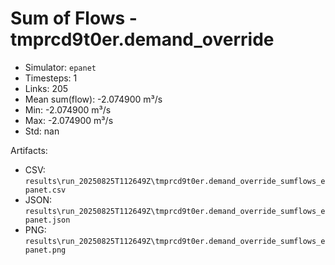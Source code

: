 # Sum of Flows - tmprcd9t0er.demand_override

- Simulator: `epanet`
- Timesteps: 1
- Links: 205
- Mean sum(flow): -2.074900 m³/s
- Min: -2.074900 m³/s
- Max: -2.074900 m³/s
- Std: nan

Artifacts:
- CSV: `results\run_20250825T112649Z\tmprcd9t0er.demand_override_sumflows_epanet.csv`
- JSON: `results\run_20250825T112649Z\tmprcd9t0er.demand_override_sumflows_epanet.json`
- PNG: `results\run_20250825T112649Z\tmprcd9t0er.demand_override_sumflows_epanet.png`